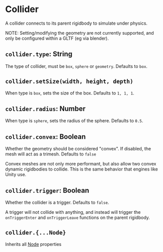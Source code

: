 # Collider

A collider connects to its parent rigidbody to simulate under physics.

NOTE: Setting/modifying the geometry are not currently supported, and only be configured within a GLTF (eg via blender).

## `collider.type`: String

The type of collider, must be `box`, `sphere` or `geometry`. Defaults to `box`.

## `collider.setSize(width, height, depth)`

When type is `box`, sets the size of the box. Defaults to `1, 1, 1`.

## `collider.radius`: Number

When type is `sphere`, sets the radius of the sphere. Defaults to `0.5`.

## `collider.convex`: Boolean

Whether the geometry should be considered "convex". If disabled, the mesh will act as a trimesh. Defaults to `false`

Convex meshes are not only more performant, but also allow two convex dynamic rigidbodies to collide. This is the same behavior that engines like Unity use.

## `collider.trigger`: Boolean

Whether the collider is a trigger. Defaults to `false`.

A trigger will not collide with anything, and instead will trigger the `onTriggerEnter` and `onTriggerLeave` functions on the parent rigidbody.

## `collider.{...Node}`

Inherits all [Node](/docs/ref/Node.md) properties

